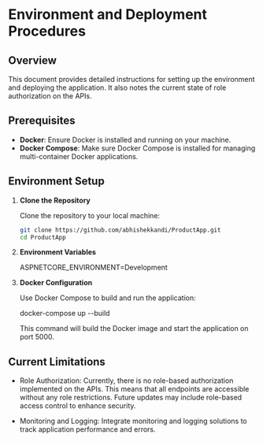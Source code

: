 # Environment and Deployment Procedures

## Overview

This document provides detailed instructions for setting up the environment and deploying the application. It also notes the current state of role authorization on the APIs.

## Prerequisites

- **Docker**: Ensure Docker is installed and running on your machine.
- **Docker Compose**: Make sure Docker Compose is installed for managing multi-container Docker applications.

## Environment Setup

1. **Clone the Repository**

   Clone the repository to your local machine:

   ```bash
   git clone https://github.com/abhishekkandi/ProductApp.git
   cd ProductApp

2. **Environment Variables**

    ASPNETCORE_ENVIRONMENT=Development

3. **Docker Configuration**

    Use Docker Compose to build and run the application:

    docker-compose up --build

    This command will build the Docker image and start the application on port 5000.

## Current Limitations

- Role Authorization: Currently, there is no role-based authorization implemented on the APIs. This means that all endpoints are accessible without any role restrictions. Future updates may include role-based access control to enhance security.

- Monitoring and Logging: Integrate monitoring and logging solutions to track application performance and errors.
